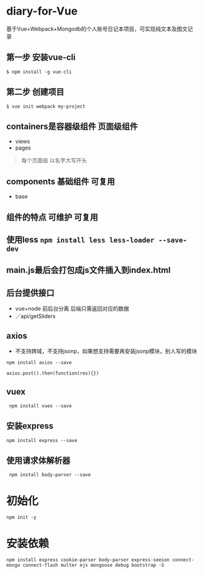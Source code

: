 # diary-for-Vue
基于Vue+Webpack+Mongodb的个人账号日记本项目，可实现纯文本及图文记录

## 第一步 安装vue-cli
```
$ npm install -g vue-cli
```

## 第二步 创建项目
```
$ vue init webpack my-project
```

## containers是容器级组件 页面级组件
* views
* pages
> 每个页面级 以名字大写开头

## components 基础组件 可复用
* base

## 组件的特点 可维护 可复用
## 使用less `npm install less less-loader --save-dev`

## main.js最后会打包成js文件插入到index.html

## 后台提供接口
* vue+node 前后台分离 后端只需返回对应的数据
* ／api/getSliders

## axios
* 不支持跨域，不支持jsonp，如果想支持需要再安装jsonp模块，别人写的模块
```
npm install axios --save
```
```
axios.post().then(function(res){})
```

## vuex
```
 npm install vuex --save

```


## 安装express
```
npm install express --save
```

## 使用请求体解析器
```
 npm install body-parser --save

```

# 初始化
```
npm init -y
```

# 安装依赖
```
npm install express cookie-parser body-parser express-seeion connect-mongo connect-flash multer ejs mongoose debug bootstrap -S
```
